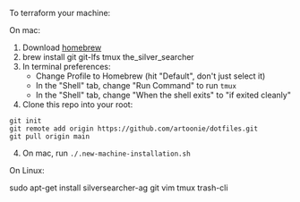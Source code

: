 To terraform your machine:

On mac:

1. Download [homebrew](https://brew.sh)
2. brew install git git-lfs tmux the_silver_searcher
2. In terminal preferences:
    - Change Profile to Homebrew (hit "Default", don't just select it) 
    - In the "Shell" tab, change "Run Command" to run `tmux`
    - In the "Shell" tab, change "When the shell exits" to "if exited cleanly"
3. Clone this repo into your root:
```
git init
git remote add origin https://github.com/artoonie/dotfiles.git
git pull origin main
```
4. On mac, run `./.new-machine-installation.sh`

On Linux:

sudo apt-get install silversearcher-ag git vim tmux trash-cli
